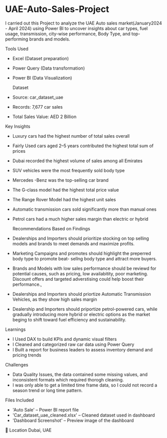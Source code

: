 # UAE-Auto-Sales-Project
I carried out this Project to analyze the UAE Auto sales market(January2024 - April 2024) using Power BI to uncover insights about car types, fuel usage, transmission, city-wise performance, Body Type, and top-performing brands and models.

 Tools Used
- Excel (Dataset preparation)
- Power Query (Data transformation)
- Power BI (Data Visualization)

  Dataset
- Source: car_dataset_uae
- Records: 7,677 car sales
- Total Sales Value: AED 2 Billion

 Key Insights
- Luxury cars had the highest number of total sales overall  
- Fairly Used cars aged 2–5 years contributed the highest total sum of prices
- Dubai recorded the highest volume of sales among all Emirates  
- SUV vehicles were the most frequently sold body type
- Mercedes -Benz was the top-selling car brand  
- The G-class model had the highest total price value
- The Range Rover Model  had the highest unit sales
- Automatic transmission cars sold significantly more than manual ones
- Petrol cars had a much higher sales margin than electric or hybrid
  

  Recommendations Based on Findings
- Dealerships and Importers should prioritize stocking on top selling models and brands to meet demands and maximize profits.
- Marketing Campaigns and promotes should highlight the preperred body type to promote beat- sellng body type and attract more buyers.
- Brands and Models with low sales performance should be reviewd for potential causes, such as pricing, low availabitity, poor marketing. Discount offers and targeted adverstising could help boost their performance.,
- Dealerships and Importers should priortize Automatic Transmission Vehicles, as they show high sales margin
- Dealership and Importers should priportize petrol-powered cars, while gradually introducing more hybrid or electric options as the market beging to shift toward fuel efficiency and sustainability.


 Learnings
-  I Used DAX to build KPIs and dynamic visual filters  
-  I Cleaned and categorized raw car data using Power Query  
-  I Built a report for business leaders to assess inventory demand and pricing trends

 Challenges
- Data Quality Issues, the data contained some missing values, and inconsistent formats which required thorogh cleaning.
- I was only able to get a limited time frame data, so I could not record a season trend or long time pattern.
  

 Files Included
- 'Auto Sale' – Power BI report file  
- 'Car_dataset_uae_cleaned.xlsx' – Cleaned dataset used in dashboard  
- 'Dashboard Screenshot' – Preview image of the dashboard  

📍 Location
Dubai, UAE

